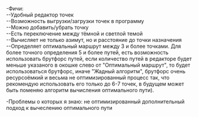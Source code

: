 -Фичи:  
--Удобный редактор точек  
--Возможность выгрузки/загрузки точек в программу  
--Можно добавить/убрать точку  
--Есть переключение между тёмной и светлой темой  
--Вычисляет не только азимут, но и расстояние до точки назначения  
--Определяет оптимальный маршрут между 3 и более точками. Для более точного определения 5 и более путей, есть возможность использовать брутфорс путей, если количество путей в редакторе будет меньше указаного в окошке слево от "Оптимальный маршрут", то будет использоваться брутфорс, иначе "Жадный алгоритм", брутфорс очень ресурсоёмкий и весьма не оптимизированный процесс так, что рекомендую использовать его только до 6-7 точек, в будущем может быть поменяю алгоритм вычисления оптимального пути).

  
-Проблемы о которых я знаю: не оптимизированный дополнительный подход к вычеслению оптимального пути
